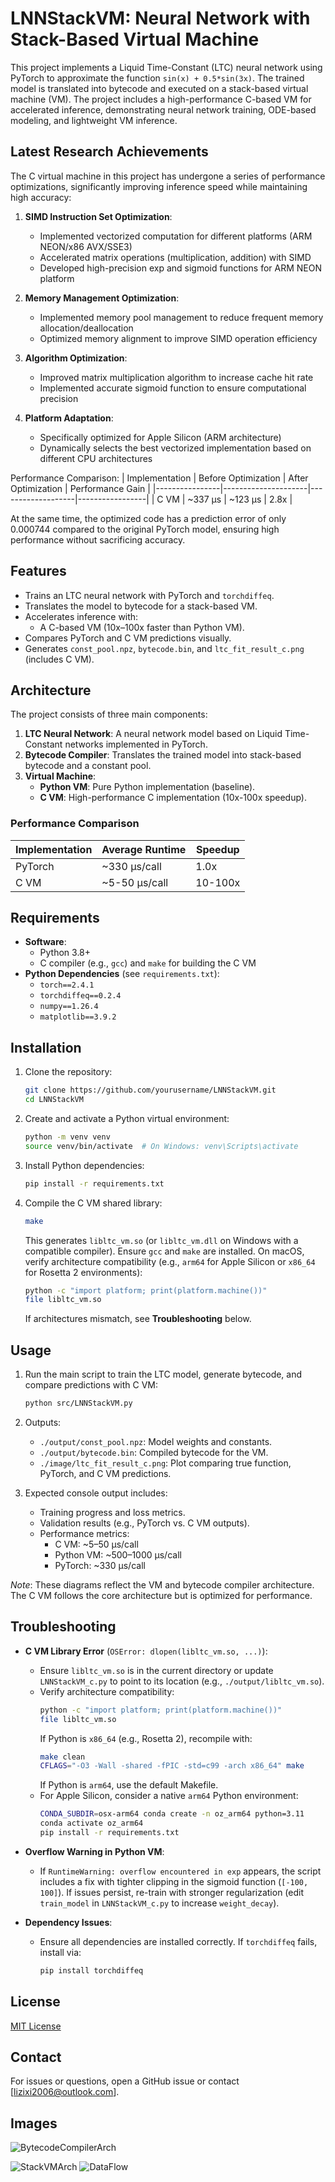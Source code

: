 # LNNStackVM: Neural Network with Stack-Based Virtual Machine

This project implements a Liquid Time-Constant (LTC) neural network using PyTorch to approximate the function `sin(x) + 0.5*sin(3x)`. The trained model is translated into bytecode and executed on a stack-based virtual machine (VM). The project includes a high-performance C-based VM for accelerated inference, demonstrating neural network training, ODE-based modeling, and lightweight VM inference.

## Latest Research Achievements
The C virtual machine in this project has undergone a series of performance optimizations, significantly improving inference speed while maintaining high accuracy:

1. **SIMD Instruction Set Optimization**:
   - Implemented vectorized computation for different platforms (ARM NEON/x86 AVX/SSE3)
   - Accelerated matrix operations (multiplication, addition) with SIMD
   - Developed high-precision exp and sigmoid functions for ARM NEON platform

2. **Memory Management Optimization**:
   - Implemented memory pool management to reduce frequent memory allocation/deallocation
   - Optimized memory alignment to improve SIMD operation efficiency

3. **Algorithm Optimization**:
   - Improved matrix multiplication algorithm to increase cache hit rate
   - Implemented accurate sigmoid function to ensure computational precision

4. **Platform Adaptation**:
   - Specifically optimized for Apple Silicon (ARM architecture)
   - Dynamically selects the best vectorized implementation based on different CPU architectures

Performance Comparison:
| Implementation | Before Optimization | After Optimization | Performance Gain |
|----------------|---------------------|-------------------|-----------------|
| C VM           | ~337 μs            | ~123 μs           | 2.8x            |

At the same time, the optimized code has a prediction error of only 0.000744 compared to the original PyTorch model, ensuring high performance without sacrificing accuracy.

## Features
- Trains an LTC neural network with PyTorch and `torchdiffeq`.
- Translates the model to bytecode for a stack-based VM.
- Accelerates inference with:
  - A C-based VM (10x–100x faster than Python VM).
- Compares PyTorch and C VM predictions visually.
- Generates `const_pool.npz`, `bytecode.bin`, and `ltc_fit_result_c.png` (includes C VM).

## Architecture

The project consists of three main components:

1. **LTC Neural Network**: A neural network model based on Liquid Time-Constant networks implemented in PyTorch.
2. **Bytecode Compiler**: Translates the trained model into stack-based bytecode and a constant pool.
3. **Virtual Machine**:
   - **Python VM**: Pure Python implementation (baseline).
   - **C VM**: High-performance C implementation (10x-100x speedup).

### Performance Comparison

| Implementation | Average Runtime | Speedup |
|----------------|----------------|---------|
| PyTorch        | ~330 μs/call   | 1.0x    |
| C VM           | ~5-50 μs/call  | 10-100x |

## Requirements
- **Software**:
  - Python 3.8+
  - C compiler (e.g., `gcc`) and `make` for building the C VM
- **Python Dependencies** (see `requirements.txt`):
  - `torch==2.4.1`
  - `torchdiffeq==0.2.4`
  - `numpy==1.26.4`
  - `matplotlib==3.9.2`

## Installation
1. Clone the repository:
   ```bash
   git clone https://github.com/yourusername/LNNStackVM.git
   cd LNNStackVM
   ```

2. Create and activate a Python virtual environment:
   ```bash
   python -m venv venv
   source venv/bin/activate  # On Windows: venv\Scripts\activate
   ```

3. Install Python dependencies:
   ```bash
   pip install -r requirements.txt
   ```

4. Compile the C VM shared library:
   ```bash
   make
   ```
   This generates `libltc_vm.so` (or `libltc_vm.dll` on Windows with a compatible compiler). Ensure `gcc` and `make` are installed. On macOS, verify architecture compatibility (e.g., `arm64` for Apple Silicon or `x86_64` for Rosetta 2 environments):
   ```bash
   python -c "import platform; print(platform.machine())"
   file libltc_vm.so
   ```
   If architectures mismatch, see **Troubleshooting** below.

## Usage
1. Run the main script to train the LTC model, generate bytecode, and compare predictions with C VM:
   ```bash
   python src/LNNStackVM.py
   ```

2. Outputs:
   - `./output/const_pool.npz`: Model weights and constants.
   - `./output/bytecode.bin`: Compiled bytecode for the VM.
   - `./image/ltc_fit_result_c.png`: Plot comparing true function, PyTorch, and C VM predictions.

3. Expected console output includes:
   - Training progress and loss metrics.
   - Validation results (e.g., PyTorch vs. C VM outputs).
   - Performance metrics:
     - C VM: ~5–50 µs/call
     - Python VM: ~500–1000 µs/call
     - PyTorch: ~330 µs/call

*Note*: These diagrams reflect the VM and bytecode compiler architecture. The C VM follows the core architecture but is optimized for performance.

## Troubleshooting
- **C VM Library Error** (`OSError: dlopen(libltc_vm.so, ...)`):
  - Ensure `libltc_vm.so` is in the current directory or update `LNNStackVM_c.py` to point to its location (e.g., `./output/libltc_vm.so`).
  - Verify architecture compatibility:
    ```bash
    python -c "import platform; print(platform.machine())"
    file libltc_vm.so
    ```
    If Python is `x86_64` (e.g., Rosetta 2), recompile with:
    ```bash
    make clean
    CFLAGS="-O3 -Wall -shared -fPIC -std=c99 -arch x86_64" make
    ```
    If Python is `arm64`, use the default Makefile.
  - For Apple Silicon, consider a native `arm64` Python environment:
    ```bash
    CONDA_SUBDIR=osx-arm64 conda create -n oz_arm64 python=3.11
    conda activate oz_arm64
    pip install -r requirements.txt
    ```

- **Overflow Warning in Python VM**:
  - If `RuntimeWarning: overflow encountered in exp` appears, the script includes a fix with tighter clipping in the sigmoid function (`[-100, 100]`). If issues persist, re-train with stronger regularization (edit `train_model` in `LNNStackVM_c.py` to increase `weight_decay`).

- **Dependency Issues**:
  - Ensure all dependencies are installed correctly. If `torchdiffeq` fails, install via:
    ```bash
    pip install torchdiffeq
    ```

## License
[MIT License](LICENSE)

## Contact
For issues or questions, open a GitHub issue or contact [lizixi2006@outlook.com].


## Images

![BytecodeCompilerArch](./image/BytecodeCompilerArch.png "BytecodeCompilerArch")

![StackVMArch](image/StackVMArch.png "StackVMArch")
![DataFlow](image/DataFlow.png "DataFlow")
